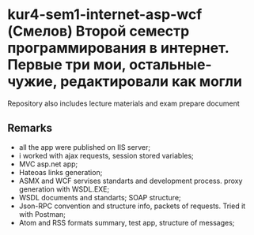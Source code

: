 # kur4-sem1-internet-asp-wcf (Смелов) Второй семестр программирования в интернет. Первые три мои, остальные- чужие, редактировали как могли
Repository also includes lecture materials and exam prepare document
## Remarks
- all the app were published on IIS server;
- i worked with ajax requests, session stored variables;
- MVC asp.net app;
- Hateoas links generation;
- ASMX and WCF servises standarts and development process. proxy generation with WSDL.EXE;
- WSDL documents and standarts; SOAP structure;
- Json-RPC convention and structure info, packets of requests. Tried it with Postman;
- Atom and RSS formats summary, test app, structure of messages;
